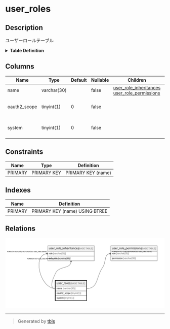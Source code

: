 # user_roles

## Description

ユーザーロールテーブル

<details>
<summary><strong>Table Definition</strong></summary>

```sql
CREATE TABLE `user_roles` (
  `name` varchar(30) NOT NULL,
  `oauth2_scope` tinyint(1) NOT NULL DEFAULT 0,
  `system` tinyint(1) NOT NULL DEFAULT 0,
  PRIMARY KEY (`name`)
) ENGINE=InnoDB DEFAULT CHARSET=utf8mb4
```

</details>

## Columns

| Name | Type | Default | Nullable | Children | Parents | Comment |
| ---- | ---- | ------- | -------- | -------- | ------- | ------- |
| name | varchar(30) |  | false | [user_role_inheritances](user_role_inheritances.md) [user_role_permissions](user_role_permissions.md) |  | ロール名 |
| oauth2_scope | tinyint(1) | 0 | false |  |  | OAuth2のスコープかどうか |
| system | tinyint(1) | 0 | false |  |  | 組み込みロールかどうか |

## Constraints

| Name | Type | Definition |
| ---- | ---- | ---------- |
| PRIMARY | PRIMARY KEY | PRIMARY KEY (name) |

## Indexes

| Name | Definition |
| ---- | ---------- |
| PRIMARY | PRIMARY KEY (name) USING BTREE |

## Relations

![er](user_roles.svg)

---

> Generated by [tbls](https://github.com/k1LoW/tbls)
